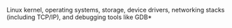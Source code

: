 
Linux kernel, operating systems, storage, device drivers, networking stacks (including TCP/IP), and debugging tools like GDB*